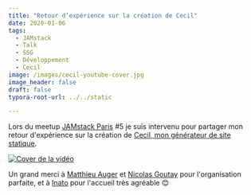 ```yaml
---
title: "Retour d’expérience sur la création de Cecil"
date: 2020-01-06
tags:
  - JAMstack
  - Talk
  - SSG
  - Développement
  - Cecil
image: /images/cecil-youtube-cover.jpg
image_header: false
draft: false
typora-root-url: ../../static

---
```

Lors du meetup [JAMstack Paris](https://jamstack.paris) #5 je suis intervenu pour partager mon retour d'expérience sur la création de [Cecil, mon générateur de site statique](https://arnaudligny.fr/talks/cecil-mon-generateur-de-site-statique).

[![Cover de la vidéo](/images/cecil-youtube-cover.jpg)](/talks/cecil-mon-generateur-de-site-statique)

Un grand merci à [Matthieu Auger](https://twitter.com/matthieuauger) et [Nicolas Goutay](https://twitter.com/phacks) pour l'organisation parfaite, et à [Inato](https://twitter.com/inatohealth) pour l'accueil très agréable 😊
